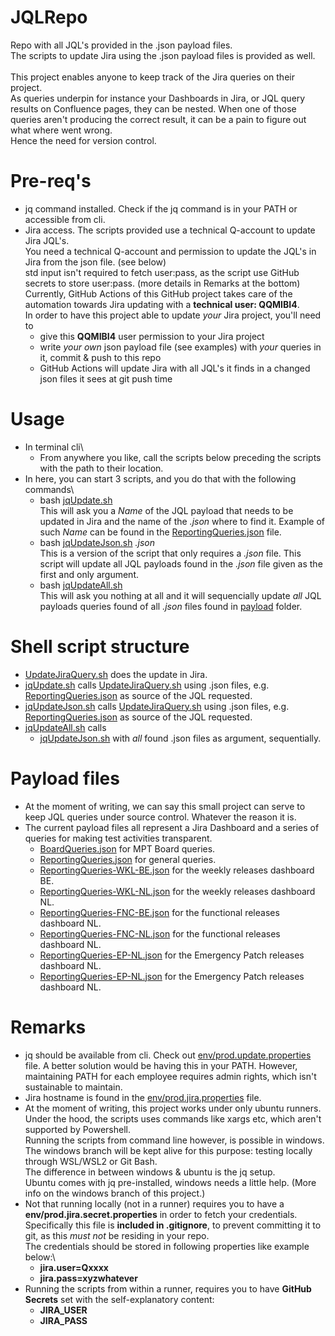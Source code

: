 # JQLRepo
Repo with all JQL's provided in the .json payload files.\
The scripts to update Jira using the .json payload files is provided as well.\
\
This project enables anyone to keep track of the Jira queries on their project.\
As queries underpin for instance your Dashboards in Jira, or JQL query results on Confluence pages, they can be nested.
When one of those queries aren't producing the correct result, it can be a pain to figure out what where went wrong.\
Hence the need for version control.

# Pre-req's
* jq command installed.  Check if the jq command is in your PATH or accessible from cli. 
* Jira access. The scripts provided use a technical Q-account to update Jira JQL's.\
You need a technical Q-account and permission to update the JQL's in Jira from the json file. (see below)\
std input isn't required to fetch user:pass, as the script use GitHub secrets to store user:pass. (more details in Remarks at the bottom)\
Currently, GitHub Actions of this GitHub project takes care of the automation towards Jira updating with a **technical user:  QQMIBI4**.\
In order to have this project able to update *your* Jira project, you'll need to  
  - give this **QQMIBI4** user permission to your Jira project
  - write *your own* json payload file (see examples) with *your* queries in it, commit & push to this repo
  - GitHub Actions will update Jira with all JQL's it finds in a changed json files it sees at git push time
  
# Usage
* In terminal cli\
  - From anywhere you like, call the scripts below preceding the scripts with the path to their location. 
* In here, you can start 3 scripts, and you do that with the following commands\
  - bash [jqUpdate.sh](./JiraReporting/jqUpdate.sh)\
This will ask you a *Name* of the JQL payload that needs to be updated in Jira and the name of the *.json* where to find it. Example of such *Name* can be found in the [ReportingQueries.json](./JiraReporting/ReportingQueries.json) file. 
  - bash [jqUpdateJson.sh](./JiraReporting/jqUpdateJson.sh) *.json*\
This is a version of the script that only requires a *.json* file. This script will update all JQL payloads found in the *.json* file given as the first and only argument. 
  - bash [jqUpdateAll.sh](./JiraReporting/jqUpdateAll.sh)\
This will ask you nothing at all and it will sequencially update *all* JQL payloads queries found of all *.json* files found in [payload](./JiraReporting/payload/) folder. 

# Shell script structure
* [UpdateJiraQuery.sh](./JiraReporting/UpdateJiraQuery.sh) does the update in Jira.
* [jqUpdate.sh](./JiraReporting/jqUpdate.sh) calls [UpdateJiraQuery.sh](./JiraReporting/UpdateJiraQuery.sh) using .json files, e.g. [ReportingQueries.json](./JiraReporting/ReportingQueries.json) as source of the JQL requested.
* [jqUpdateJson.sh](./JiraReporting/jqUpdateJson.sh) calls [UpdateJiraQuery.sh](./JiraReporting/UpdateJiraQuery.sh) using .json files, e.g. [ReportingQueries.json](./JiraReporting/ReportingQueries.json) as source of the JQL requested.
* [jqUpdateAll.sh](./JiraReporting/jqUpdateAll.sh) calls 
  - [jqUpdateJson.sh](./JiraReporting/jqUpdateJson.sh) with *all* found .json files as argument, sequentially.

# Payload files
* At the moment of writing, we can say this small project can serve to keep JQL queries under source control.  Whatever the reason it is.
* The current payload files all represent a Jira Dashboard and a series of queries for making test activities transparent. 
  - [BoardQueries.json](./JiraReporting/payload/BoardQueries.json) for MPT Board queries.
  - [ReportingQueries.json](./JiraReporting/payload/ReportingQueries.json) for general queries.
  - [ReportingQueries-WKL-BE.json](./JiraReporting/payload/ReportingQueries-WKL-BE.json) for the weekly releases dashboard BE.
  - [ReportingQueries-WKL-NL.json](./JiraReporting/payload/ReportingQueries-WKL-NL.json) for the weekly releases dashboard NL.
  - [ReportingQueries-FNC-BE.json](./JiraReporting/payload/ReportingQueries-FNC-BE.json) for the functional releases dashboard NL.
  - [ReportingQueries-FNC-NL.json](./JiraReporting/payload/ReportingQueries-FNC-NL.json) for the functional releases dashboard NL.
  - [ReportingQueries-EP-NL.json](./JiraReporting/payload/ReportingQueries-EP-BE.json) for the Emergency Patch releases dashboard NL.
  - [ReportingQueries-EP-NL.json](./JiraReporting/payload/ReportingQueries-EP-NL.json) for the Emergency Patch releases dashboard NL.

# Remarks
* jq should be available from cli. Check out [env/prod.update.properties](./JiraReporting/env/prod.update.properties) file. 
A better solution would be having this in your PATH. 
However, maintaining PATH for each employee requires admin rights, which isn't sustainable to maintain. 
* Jira hostname is found in the [env/prod.jira.properties](./JiraReporting/env/prod.jira.properties) file.
* At the moment of writing, this project works under only ubuntu runners.\
Under the hood, the scripts uses commands like xargs etc, which aren't supported by Powershell.\
Running the scripts from command line however, is possible in windows.\
The windows branch will be kept alive for this purpose: testing locally through WSL/WSL2 or Git Bash.\
The difference in between windows & ubuntu is the jq setup.\
Ubuntu comes with jq pre-installed, windows needs a little help. (More info on the windows branch of this project.) 
* Not that running locally (not in a runner) requires you to have a **env/prod.jira.secret.properties** in order to fetch your credentials.\
Specifically this file is **included in .gitignore**, to prevent committing it to git, as this *must not* be residing in your repo.\
The credentials should be stored in following properties like example below:\
  - **jira.user=Qxxxx**
  - **jira.pass=xyzwhatever**
* Running the scripts from within a runner, requires you to have **GitHub Secrets** set with the self-explanatory content:
  -  **JIRA_USER** 
  -  **JIRA_PASS** 
